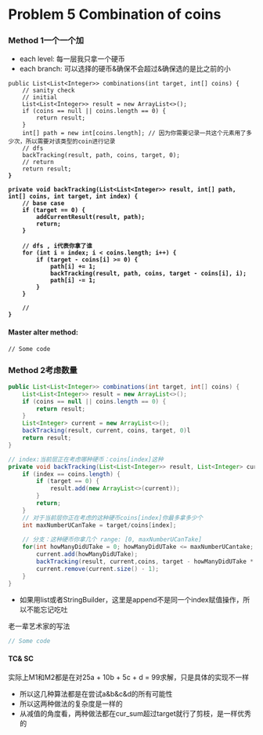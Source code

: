 # Problem 5 Combination of coins

### Method 1一个一个加

* each level: 每一层我只拿一个硬币
* each branch: 可以选择的硬币&确保不会超过&确保选的是比之前的小

<pre class="language-java"><code class="lang-java">public List&#x3C;List&#x3C;Integer>> combinations(int target, int[] coins) {
    // sanity check
    // initial 
    List&#x3C;List&#x3C;Integer>> result = new ArrayList&#x3C;>();
    if (coins == null || coins.length == 0) {
        return result;
    }
    int[] path = new int[coins.length]; // 因为你需要记录一共这个元素用了多少次，所以需要对该类型的coin进行记录
    // dfs
    backTracking(result, path, coins, target, 0);
    // return
    return result;
<strong>}
</strong><strong>
</strong><strong>private void backTracking(List&#x3C;List&#x3C;Integer>> result, int[] path, int[] coins, int target, int index) {
</strong><strong>    // base case
</strong><strong>    if (target == 0) {
</strong><strong>        addCurrentResult(result, path);
</strong><strong>        return;
</strong><strong>    }            
</strong><strong>    
</strong><strong>    // dfs , i代表你拿了谁
</strong><strong>    for (int i = index; i &#x3C; coins.length; i++) {
</strong><strong>        if (target - coins[i] >= 0) {
</strong><strong>            path[i] += 1;
</strong><strong>            backTracking(result, path, coins, target - coins[i], i);
</strong><strong>            path[i] -= 1;
</strong><strong>        }
</strong><strong>    }
</strong><strong>    
</strong><strong>    // 
</strong><strong>}
</strong></code></pre>

#### Master alter method:

```
// Some code
```

### Method 2考虑数量

```java
public List<List<Integer>> combinations(int target, int[] coins) {
    List<List<Integer>> result = new ArrayList<>();
    if (coins == null || coins.length == 0) {
        return result;
    }
    List<Integer> current = new ArrayList<>();
    backTracking(result, current, coins, target, 0)l
    return result;
}

// index:当前层正在考虑哪种硬币：coins[index]这种
private void backTracking(List<List<Integer>> result, List<Integer> current, int[] coins,int target, int index) {
    if (index == coins.length) {
        if (target == 0) {
            result.add(new ArrayList<>(current));
        }
        return;
    }
    // 对于当前层你正在考虑的这种硬币coins[index]你最多拿多少个
    int maxNumberUCanTake = target/coins[index];
    
    // 分支：这种硬币你拿几个 range: [0, maxNumberUCanTake]
    for(int howManyDidUTake = 0; howManyDidUTake <= maxNumberUCantake; howManyDidUTake++) {
        current.add(howManyDidUTake);
        backTracking(result, current,coins, target - howManyDidUTake * coins[index], index + 1);
        current.remove(current.size() - 1);
    }
}
```

* 如果用list或者StringBuilder，这里是append不是同一个index赋值操作，所以不能忘记吃吐

老一辈艺术家的写法

```java
// Some code
```



#### TC& SC&#x20;

实际上M1和M2都是在对25a + 10b + 5c + d = 99求解，只是具体的实现不一样

* 所以这几种算法都是在尝试a\&b\&c\&d的所有可能性
* 所以这两种做法的复杂度是一样的
* 从减值的角度看，两种做法都在cur\_sum超过target就行了剪枝，是一样优秀的



####
